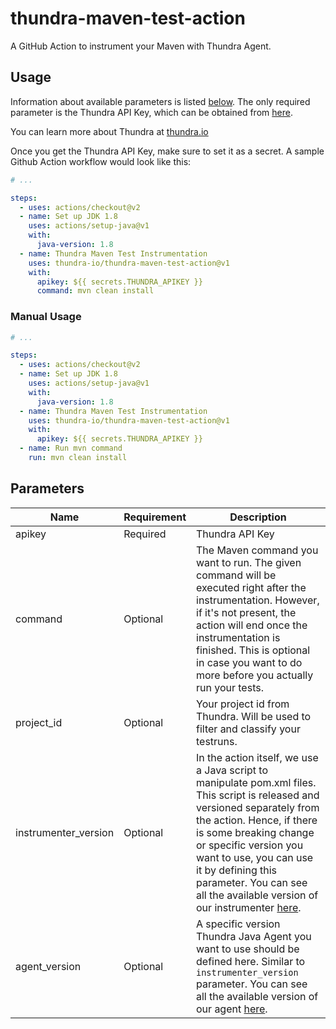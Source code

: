 # thundra-maven-test-action

A GitHub Action to instrument your Maven with Thundra Agent.

## Usage

Information about available parameters is listed [below](#parameters). The only required parameter is the Thundra API Key, which can be obtained from [here]().

You can learn more about Thundra at [thundra.io](https://thundra.io)

Once you get the Thundra API Key, make sure to set it as a secret. A sample Github Action workflow would look like this:

```yaml
# ...

steps:
  - uses: actions/checkout@v2
  - name: Set up JDK 1.8
    uses: actions/setup-java@v1
    with:
      java-version: 1.8
  - name: Thundra Maven Test Instrumentation
    uses: thundra-io/thundra-maven-test-action@v1
    with:
      apikey: ${{ secrets.THUNDRA_APIKEY }}
      command: mvn clean install
```

### Manual Usage

```yaml
# ...

steps:
  - uses: actions/checkout@v2
  - name: Set up JDK 1.8
    uses: actions/setup-java@v1
    with:
      java-version: 1.8
  - name: Thundra Maven Test Instrumentation
    uses: thundra-io/thundra-maven-test-action@v1
    with:
      apikey: ${{ secrets.THUNDRA_APIKEY }}
  - name: Run mvn command
    run: mvn clean install
```

## Parameters

| Name                  | Requirement       | Description
| ---                   | ---               | ---
| apikey                | Required          | Thundra API Key
| command               | Optional          | The Maven command you want to run. The given command will be executed right after the instrumentation. However, if it's not present, the action will end once the instrumentation is finished. This is optional in case you want to do more before you actually run your tests.
| project_id            | Optional          | Your project id from Thundra. Will be used to filter and classify your testruns.
| instrumenter_version  | Optional          | In the action itself, we use a Java script to manipulate pom.xml files. This script is released and versioned separately from the action. Hence, if there is some breaking change or specific version you want to use, you can use it by defining this parameter. You can see all the available version of our instrumenter [here](https://search.maven.org/artifact/io.thundra.agent/thundra-agent-maven-test-instrumentation).
| agent_version         | Optional          | A specific version Thundra Java Agent you want to use should be defined here. Similar to `instrumenter_version` parameter. You can see all the available version of our agent [here](https://repo.thundra.io/service/local/repositories/thundra-releases/content/io/thundra/agent/thundra-agent-bootstrap/maven-metadata.xml).
